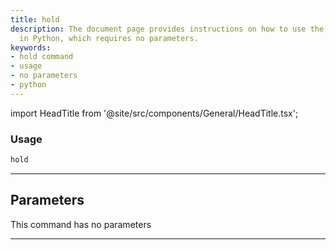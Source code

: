 ```yaml
---
title: hold
description: The document page provides instructions on how to use the 'hold' command
  in Python, which requires no parameters.
keywords:
- hold command
- usage
- no parameters
- python
---
```


import HeadTitle from '@site/src/components/General/HeadTitle.tsx';

<HeadTitle title="hold - Degiro - Brokers - Portfolio - Reference | OpenBB Terminal Docs" />



### Usage

```python
hold
```

---

## Parameters

This command has no parameters


---
